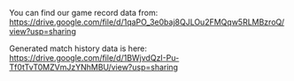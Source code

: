 You can find our game record data from:
https://drive.google.com/file/d/1qaPO_3e0baj8QJLOu2FMQqw5RLMBzroQ/view?usp=sharing

Generated match history data is here:
https://drive.google.com/file/d/1BWjvdQzI-Pu-Tf0tTvT0MZVmJzYNhMBU/view?usp=sharing
